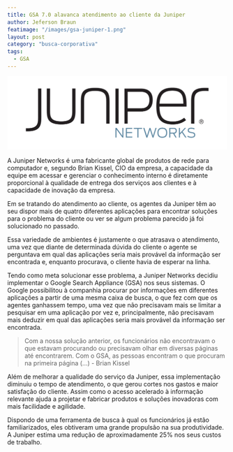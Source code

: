 ```yaml
---
title: GSA 7.0 alavanca atendimento ao cliente da Juniper
author: Jeferson Braun
featimage: "/images/gsa-juniper-1.png"
layout: post
category: "busca-corporativa"
tags: 
  - GSA
---
```


![Juniper Networks](/images/gsa-juniper-2.png)

A Juniper Networks é uma fabricante global de produtos de rede para computador e, segundo Brian Kissel, CIO da empresa, a capacidade da equipe em acessar e gerenciar o conhecimento interno é diretamente proporcional à qualidade de entrega dos serviços aos clientes e à capacidade de inovação da empresa.

Em se tratando do atendimento ao cliente, os agentes da Juniper têm ao seu dispor mais de quatro diferentes aplicações para encontrar soluções para o problema do cliente ou ver se algum problema parecido já foi solucionado no passado.

Essa variedade de ambientes é justamente o que atrasava o atendimento, uma vez que diante de determinada dúvida do cliente o agente se perguntava em qual das aplicações seria mais provável da informação ser encontrada e, enquanto procurava, o cliente havia de esperar na linha.

Tendo como meta solucionar esse problema, a Juniper Networks decidiu implementar o Google Search Appliance (GSA) nos seus sistemas. O Google possibilitou à companhia procurar por informações em diferentes aplicações a partir de uma mesma caixa de busca, o que fez com que os agentes ganhassem tempo, uma vez que não precisavam mais se limitar a pesquisar em uma aplicação por vez e, principalmente, não precisavam mais deduzir em qual das aplicações seria mais provável da informação ser encontrada.

>Com a nossa solução anterior, os funcionários não encontravam o que estavam procurando ou precisavam olhar em diversas páginas até encontrarem. Com o GSA, as pessoas encontram o que procuram na primeira página (...) - Brian Kissel

Além de melhorar a qualidade do serviço da Juniper, essa implementação diminuiu o tempo de atendimento, o que gerou cortes nos gastos e maior satisfação do cliente. Assim como o acesso acelerado à informação relevante ajuda a projetar e fabricar produtos e soluções inovadoras com mais facilidade e agilidade.

Dispondo de uma ferramenta de busca à qual os funcionários já estão familiarizados, eles obtiveram uma grande propulsão na sua produtividade. A Juniper estima uma redução de aproximadamente 25% nos seus custos de trabalho.